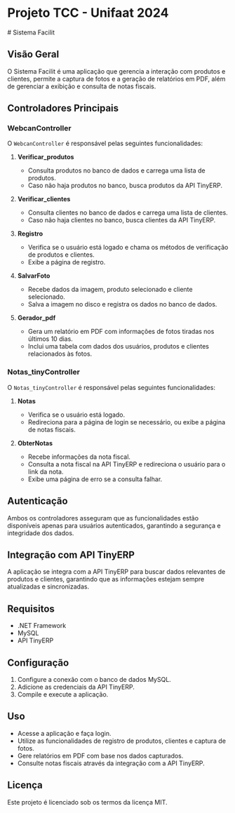 <H1>Projeto TCC - Unifaat 2024</H1>
# Sistema Facilit

## Visão Geral
O Sistema Facilit é uma aplicação que gerencia a interação com produtos e clientes, permite a captura de fotos e a geração de relatórios em PDF, além de gerenciar a exibição e consulta de notas fiscais.

## Controladores Principais

### WebcanController
O `WebcanController` é responsável pelas seguintes funcionalidades:

1. **Verificar_produtos**
   - Consulta produtos no banco de dados e carrega uma lista de produtos.
   - Caso não haja produtos no banco, busca produtos da API TinyERP.

2. **Verificar_clientes**
   - Consulta clientes no banco de dados e carrega uma lista de clientes.
   - Caso não haja clientes no banco, busca clientes da API TinyERP.

3. **Registro**
   - Verifica se o usuário está logado e chama os métodos de verificação de produtos e clientes.
   - Exibe a página de registro.

4. **SalvarFoto**
   - Recebe dados da imagem, produto selecionado e cliente selecionado.
   - Salva a imagem no disco e registra os dados no banco de dados.

5. **Gerador_pdf**
   - Gera um relatório em PDF com informações de fotos tiradas nos últimos 10 dias.
   - Inclui uma tabela com dados dos usuários, produtos e clientes relacionados às fotos.

### Notas_tinyController
O `Notas_tinyController` é responsável pelas seguintes funcionalidades:

1. **Notas**
   - Verifica se o usuário está logado.
   - Redireciona para a página de login se necessário, ou exibe a página de notas fiscais.

2. **ObterNotas**
   - Recebe informações da nota fiscal.
   - Consulta a nota fiscal na API TinyERP e redireciona o usuário para o link da nota.
   - Exibe uma página de erro se a consulta falhar.

## Autenticação
Ambos os controladores asseguram que as funcionalidades estão disponíveis apenas para usuários autenticados, garantindo a segurança e integridade dos dados.

## Integração com API TinyERP
A aplicação se integra com a API TinyERP para buscar dados relevantes de produtos e clientes, garantindo que as informações estejam sempre atualizadas e sincronizadas.

## Requisitos
- .NET Framework
- MySQL
- API TinyERP

## Configuração
1. Configure a conexão com o banco de dados MySQL.
2. Adicione as credenciais da API TinyERP.
3. Compile e execute a aplicação.

## Uso
- Acesse a aplicação e faça login.
- Utilize as funcionalidades de registro de produtos, clientes e captura de fotos.
- Gere relatórios em PDF com base nos dados capturados.
- Consulte notas fiscais através da integração com a API TinyERP.

## Licença
Este projeto é licenciado sob os termos da licença MIT.